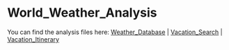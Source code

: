 # World_Weather_Analysis
You can find the analysis files here: [Weather_Database](https://github.com/NedaAJ/World_Weather_Analysis/blob/main/Weather_Database.ipynb) | [Vacation_Search](https://github.com/NedaAJ/World_Weather_Analysis/blob/main/Vacation_Search.ipynb) | [Vacation_Itinerary](https://github.com/NedaAJ/World_Weather_Analysis/blob/main/Vacation_Itinerary.ipynb)

